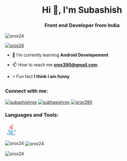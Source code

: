 <h1 align="center">Hi 👋, I'm Subashish</h1>
<h3 align="center">Front end Developer from India</h3>

<p align="left"> <img src="https://komarev.com/ghpvc/?username=srox24&label=Profile%20views&color=0e75b6&style=flat" alt="srox24" /> </p>

<p align="left"> <a href="https://github.com/ryo-ma/github-profile-trophy"><img src="https://github-profile-trophy.vercel.app/?username=srox24" alt="srox24" /></a> </p>

- 🌱 I’m currently learning **Android Developement**

- 📫 How to reach me **srox390@gmail.com**

- ⚡ Fun fact **I think I am funny**

<h3 align="left">Connect with me:</h3>
<p align="left">
<a href="https://twitter.com/subashishrox" target="blank"><img align="center" src="https://raw.githubusercontent.com/rahuldkjain/github-profile-readme-generator/master/src/images/icons/Social/twitter.svg" alt="subashishrox" height="30" width="40" /></a>
<a href="https://instagram.com/subhasishrox" target="blank"><img align="center" src="https://raw.githubusercontent.com/rahuldkjain/github-profile-readme-generator/master/src/images/icons/Social/instagram.svg" alt="subhasishrox" height="30" width="40" /></a>
<a href="https://www.hackerrank.com/srox390" target="blank"><img align="center" src="https://raw.githubusercontent.com/rahuldkjain/github-profile-readme-generator/master/src/images/icons/Social/hackerrank.svg" alt="srox390" height="30" width="40" /></a>
</p>

<h3 align="left">Languages and Tools:</h3>
<p align="left"> <a href="https://www.java.com" target="_blank"> <img src="https://raw.githubusercontent.com/devicons/devicon/master/icons/java/java-original.svg" alt="java" width="40" height="40"/> </a> </p>

<p><img align="left" src="https://github-readme-stats.vercel.app/api/top-langs?username=srox24&show_icons=true&locale=en&layout=compact" alt="srox24" /></p>

<p>&nbsp;<img align="center" src="https://github-readme-stats.vercel.app/api?username=srox24&show_icons=true&locale=en" alt="srox24" /></p>

<p><img align="center" src="https://github-readme-streak-stats.herokuapp.com/?user=srox24&" alt="srox24" /></p>
